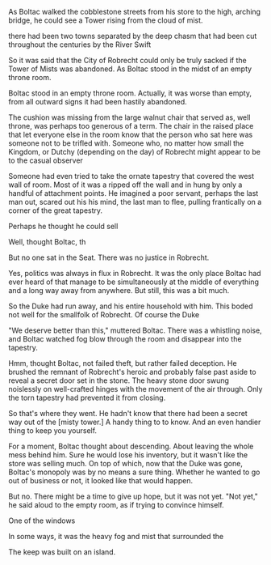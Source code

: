 



As Boltac walked the cobblestone streets from his store to the high, arching bridge, he could see a Tower rising from the cloud of mist. 

there had been two towns separated by the deep chasm that had been cut throughout the centuries by the River Swift


So it was said that the City of Robrecht could only be truly sacked if the Tower of Mists was abandoned. As Boltac stood in the midst of an empty throne room. 



Boltac stood in an empty throne room. Actually, it was worse than empty, from all outward signs it had been hastily abandoned. 

The cushion was missing from the large walnut chair that served as, well throne, was perhaps too generous of a term. The chair in the raised place that let everyone else in the room know that the person who sat here was someone not to be trifled with. Someone who, no matter how small the Kingdom, or Dutchy (depending on the day) of Robrecht might appear to be to the casual observer 

Someone had even tried to take the ornate tapestry that covered the west wall of room. Most of it was a ripped off the wall and in hung by only a handful of attachment points. He imagined a poor servant, perhaps the last man out, scared out his his mind, the last man to flee, pulling frantically on a corner of the great tapestry. 

Perhaps he thought he could sell


Well, thought Boltac, th

But no one sat in the Seat. There was no justice in Robrecht. 




Yes, politics was always in flux in Robrecht. It was the only place Boltac had ever heard of that manage to be simultaneously at the middle of everything and a long way away from anywhere. But still, this was a bit much. 

So the Duke had run away, and his entire household with him. This boded not well for the smallfolk of Robrecht. Of course the Duke

"We deserve better than this," muttered Boltac. There was a whistling noise, and Boltac watched fog blow through the room and disappear into the tapestry.  

Hmm, thought Boltac, not failed theft, but rather failed deception. He brushed the remnant of Robrecht's heroic and probably false past aside to reveal a secret door set in the stone. The heavy stone door swung noislessly on well-crafted hinges with the movement of the air through. Only the torn tapestry had prevented it from closing. 

So that's where they went. He hadn't know that there had been a secret way out of the [misty tower.] A handy thing to to know. And an even handier thing to keep you yourself. 

For a moment, Boltac thought about descending. About leaving the whole mess behind him. Sure he would lose his inventory, but it wasn't like the store was selling much. On top of which, now that the Duke was gone, Boltac's monopoly was by no means a sure thing. Whether he wanted to go out of business or not, it looked like that would happen. 

But no. There might be a time to give up hope, but it was not yet. "Not yet," he said aloud to the empty room, as if trying to convince himself. 




One of the windows 

In some ways, it was the heavy fog and mist that surrounded the 

The keep was built on an island. 


